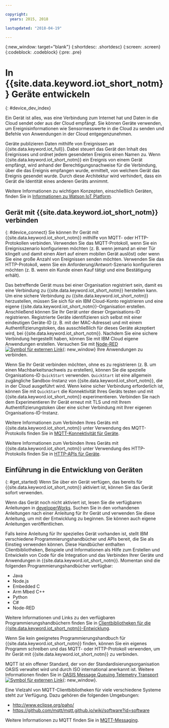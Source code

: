 ```yaml
---

copyright:
  years: 2015, 2018

lastupdated: "2018-04-19"

---
```


{:new_window: target="blank"}
{:shortdesc: .shortdesc}
{:screen: .screen}
{:codeblock: .codeblock}
{:pre: .pre}

# In {{site.data.keyword.iot_short_notm}} Geräte entwickeln
{: #device_dev_index}

Ein Gerät ist alles, was eine Verbindung zum Internet hat und Daten in die Cloud sendet oder aus der Cloud empfängt. Sie können Geräte verwenden, um Ereignisinformationen wie Sensormesswerte in die Cloud zu senden und Befehle von Anwendungen in der Cloud entgegenzunehmen.

Geräte publizieren Daten mithilfe von Ereignissen an {{site.data.keyword.iot_full}}. Dabei steuert das Gerät den Inhalt des Ereignisses und ordnet jedem gesendeten Ereignis einen Namen zu. Wenn {{site.data.keyword.iot_short_notm}} ein Ereignis von einem Gerät empfängt, wird anhand der Berechtigungsnachweise für die Verbindung, über die das Ereignis empfangen wurde, ermittelt, von welchem Gerät das Ereignis gesendet wurde. Durch diese Architektur wird verhindert, dass ein Gerät die Identität eines anderen Geräts annimmt.

Weitere Informationen zu wichtigen Konzepten, einschließlich Geräten, finden Sie in [Informationen zu Watson IoT Platform](https://console.ng.bluemix.net/docs/services/IoT/iotplatform_overview.html#watsoniotplatform_importantconcepts).


## Gerät mit {{site.data.keyword.iot_short_notm}} verbinden
{: #device_connect}
Sie können Ihr Gerät mit {{site.data.keyword.iot_short_notm}} mithilfe von MQTT- oder HTTP-Protokollen verbinden. Verwenden Sie das MQTT-Protokoll, wenn Sie ein Ereignisszenario konfigurieren möchten (z. B. wenn jemand an einer Tür klingelt und damit einen Alert auf einem mobilen Gerät auslöst) oder wenn Sie eine große Anzahl von Ereignissen senden möchten. Verwenden Sie das HTTP-Protokoll, wenn Sie ein Anforderung/Antwort-Szenario konfigurieren möchten (z. B. wenn ein Kunde einen Kauf tätigt und eine Bestätigung erhält).

Das betreffende Gerät muss bei einer Organisation registriert sein, damit es eine Verbindung zu {{site.data.keyword.iot_short_notm}} herstellen kann. Um eine sichere Verbindung zu {{site.data.keyword.iot_short_notm}} herzustellen, müssen Sie sich für ein IBM Cloud-Konto registrieren und eine eigene {{site.data.keyword.iot_short_notm}}-Organisation erstellen. Anschließend können Sie Ihr Gerät unter dieser Organisations-ID registrieren. Registrierte Geräte identifizieren sich selbst mit einer eindeutigen Geräte-ID (z. B. mit der MAC-Adresse) und mit einem Authentifizierungstoken, das ausschließlich für dieses Geräte akzeptiert wird, bei {{site.data.keyword.iot_short_notm}}. Nachdem Sie eine sichere Verbindung hergestellt haben, können Sie mit IBM Cloud eigene Anwendungen erstellen. Versuchen Sie mit [Node-RED ![Symbol für externen Link](../../../icons/launch-glyph.svg "Symbol für externen Link")](https://nodered.org){: new_window} Ihre Anwendungen zu verbinden.

Wenn Sie Ihr Gerät verbinden möchten, ohne es zu registrieren (z. B. um einen Machbarkeitsnachweis zu erstellen), können Sie die spezielle Organisations-ID `QuickStart` verwenden. `QuickStart` ist eine allgemein zugängliche Sandbox-Instanz von {{site.data.keyword.iot_short_notm}}, die in der Cloud ausgeführt wird. Wenn keine sicher Verbindung erforderlich ist, können Sie mit `QuickStart` die Konnektivität Ihres Geräts testen und mit {{site.data.keyword.iot_short_notm}} experimentieren. Verbinden Sie nach dem Experimentieren Ihr Gerät erneut mit TLS und mit Ihrem Authentifizierungstoken über eine sicher Verbindung mit Ihrer eigenen Organisations-ID-Instanz.

Weitere Informationen zum Verbinden Ihres Geräts mit {{site.data.keyword.iot_short_notm}} unter Verwendung des MQTT-Protokolls finden Sie in [MQTT-Konnektivität für Geräte](https://console.ng.bluemix.net/docs/services/IoT/devices/mqtt.html).

Weitere Informationen zum Verbinden Ihres Geräts mit {{site.data.keyword.iot_short_notm}} unter Verwendung des HTTP-Protokolls finden Sie in [HTTP-APIs für Geräte](https://console.ng.bluemix.net/docs/services/IoT/devices/api.html).

## Einführung in die Entwicklung von Geräten
{: #get_started}
Wenn Sie über ein Gerät verfügen, das bereits für {{site.data.keyword.iot_short_notm}} aktiviert ist, können Sie das Gerät sofort verwenden.

Wenn das Gerät noch nicht aktiviert ist, lesen Sie die verfügbaren Anleitungen in [developerWorks](https://developer.ibm.com/recipes/). Suchen Sie in den vorhandenen Anleitungen nach einer Anleitung für Ihr Gerät und verwenden Sie diese Anleitung, um mit der Entwicklung zu beginnen. Sie können auch eigene Anleitungen veröffentlichen.

Falls keine Anleitung für Ihr spezielles Gerät vorhanden ist, stellt IBM verschiedene Programmierungshandbücher und APIs bereit, die Sie als Einstieg verwenden können. Diese Handbücher enthalten Clientbibliotheken, Beispiele und Informationen als Hilfe zum Erstellen und Entwickeln von Code für die Integration und das Verbinden Ihrer Geräte und Anwendungen in {{site.data.keyword.iot_short_notm}}. Momentan sind die folgenden Programmierungshandbücher verfügbar:

- Java
- Node.js
- Embedded C
- Arm Mbed C++
- Python
- C#
- Node-RED

Weitere Informationen und Links zu den verfügbaren Programmierungshandbüchern finden Sie in [Clientbibliotheken für die {{site.data.keyword.iot_short_notm}}-Entwicklung](../iot_platform_client_lib.html).

Wenn Sie kein geeignetes Programmierungshandbuch für {{site.data.keyword.iot_short_notm}} finden, können Sie ein eigenes Programm schreiben und das MQTT- oder HTTP-Protokoll verwenden, um Ihr Gerät mit {{site.data.keyword.iot_short_notm}} zu verbinden.

MQTT ist ein offener Standard, der von der Standardisierungsorganisation OASIS verwaltet wird und durch ISO international anerkannt ist. Weitere Informationen finden Sie in [OASIS Message Queuing Telemetry Transport ![Symbol für externen Link](../../../icons/launch-glyph.svg "Symbol für externen Link")](https://www.oasis-open.org/committees/tc_home.php?wg_abbrev=mqtt){: new_window}.

Eine Vielzahl von MQTT-Clientbibliotheken für viele verschiedene Systeme steht zur Verfügung. Dazu gehören die folgenden Umgebungen:
- http://www.eclipse.org/paho/
- https://github.com/mqtt/mqtt.github.io/wiki/software?id=software

Weitere Informationen zu MQTT finden Sie in [MQTT-Messaging](https://console.ng.bluemix.net/docs/services/IoT/reference/mqtt/index.html?pos=3).
